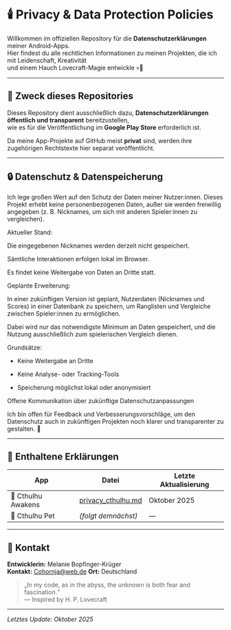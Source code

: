 # 🕯️ Privacy & Data Protection Policies  

Willkommen im offiziellen Repository für die **Datenschutz­erklärungen** meiner Android-Apps.  
Hier findest du alle rechtlichen Informationen zu meinen Projekten, die ich mit Leidenschaft, Kreativität  
und einem Hauch Lovecraft-Magie entwickle 💀📱  

---

## 🧩 Zweck dieses Repositories
Dieses Repository dient ausschließlich dazu, **Datenschutz­erklärungen öffentlich und transparent** bereitzustellen,  
wie es für die Veröffentlichung im **Google Play Store** erforderlich ist.

Da meine App-Projekte auf GitHub meist **privat** sind, werden ihre zugehörigen Rechtstexte hier separat veröffentlicht.

---

## 🔒 Datenschutz & Datenspeicherung

Ich lege großen Wert auf den Schutz der Daten meiner Nutzer:innen.
Dieses Projekt erhebt keine personenbezogenen Daten, außer sie werden freiwillig angegeben (z. B. Nicknames, um sich mit anderen Spieler:innen zu vergleichen).

Aktueller Stand:

Die eingegebenen Nicknames werden derzeit nicht gespeichert.

Sämtliche Interaktionen erfolgen lokal im Browser.

Es findet keine Weitergabe von Daten an Dritte statt.

Geplante Erweiterung:

In einer zukünftigen Version ist geplant, Nutzerdaten (Nicknames und Scores) in einer Datenbank zu speichern, um Ranglisten und Vergleiche zwischen Spieler:innen zu ermöglichen.

Dabei wird nur das notwendigste Minimum an Daten gespeichert, und die Nutzung ausschließlich zum spielerischen Vergleich dienen.

Grundsätze:

- Keine Weitergabe an Dritte

- Keine Analyse- oder Tracking-Tools

- Speicherung möglichst lokal oder anonymisiert

Offene Kommunikation über zukünftige Datenschutzanpassungen

Ich bin offen für Feedback und Verbesserungsvorschläge, um den Datenschutz auch in zukünftigen Projekten noch klarer und transparenter zu gestalten. 💬

---

## 📜 Enthaltene Erklärungen
| App | Datei | Letzte Aktualisierung |
|------|-------|------------------------|
| 🐙 Cthulhu Awakens | [privacy_cthulhu.md](./privacy_cthulhu.md) | Oktober 2025 |
| 🐙 Cthulhu Pet | *(folgt demnächst)* | — |



---

## 💌 Kontakt
**Entwicklerin:** Melanie Bopfinger-Krüger  
**Kontakt:** Cohornja@web.de
**Ort:** Deutschland  

> „In my code, as in the abyss, the unknown is both fear and fascination.“  
> — Inspired by H. P. Lovecraft

---

*Letztes Update: Oktober 2025*
